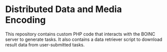 # Distributed Data and Media Encoding

This repository contains custom PHP code that interacts with the BOINC server to generate tasks. It also contains a data retriever script to download result data from user-submitted tasks.


